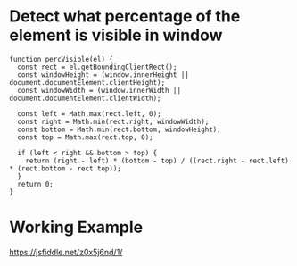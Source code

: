 # Detect what percentage of the element is visible in window

```
function percVisible(el) {
  const rect = el.getBoundingClientRect();
  const windowHeight = (window.innerHeight || document.documentElement.clientHeight);
  const windowWidth = (window.innerWidth || document.documentElement.clientWidth);

  const left = Math.max(rect.left, 0);
  const right = Math.min(rect.right, windowWidth);
  const bottom = Math.min(rect.bottom, windowHeight);
  const top = Math.max(rect.top, 0);

  if (left < right && bottom > top) {
    return (right - left) * (bottom - top) / ((rect.right - rect.left) * (rect.bottom - rect.top));
  }
  return 0;
}
```


# Working Example
https://jsfiddle.net/z0x5j6nd/1/
